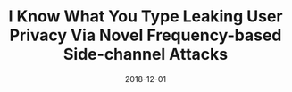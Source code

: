---
title: "I Know What You Type Leaking User Privacy Via Novel Frequency-based Side-channel Attacks"
collection: publications
permalink: publications/I_Know_What_You_Type_Leaking_User_Privacy_Via_Novel_Frequency-based_Side-channel_Attacks.pdf
category: 'privacy, smartphone security, side-channel attacks'
date: 2018-12-01
venue: 'IEEE Global Communications Conference (GLOBECOM)'
citation: 'R. Song, Y. Song, S. Gao, B. Xiao, and A. Hu, "I Know What You Type: Leaking User Privacy Via Novel Frequency-based Side-channel Attacks",  in <i>Proc. of the IEEE Global Communications Conference (GLOBECOM)</i>, Abu Dhabi, UAE, 9-13 Dec. 2018.'
---